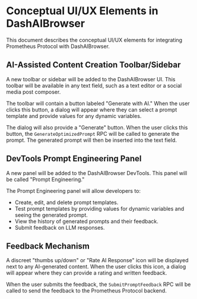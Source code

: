 # Conceptual UI/UX Elements in DashAIBrowser

This document describes the conceptual UI/UX elements for integrating Prometheus Protocol with DashAIBrowser.

## AI-Assisted Content Creation Toolbar/Sidebar

A new toolbar or sidebar will be added to the DashAIBrowser UI. This toolbar will be available in any text field, such as a text editor or a social media post composer.

The toolbar will contain a button labeled "Generate with AI." When the user clicks this button, a dialog will appear where they can select a prompt template and provide values for any dynamic variables.

The dialog will also provide a "Generate" button. When the user clicks this button, the `GenerateOptimizedPrompt` RPC will be called to generate the prompt. The generated prompt will then be inserted into the text field.

## DevTools Prompt Engineering Panel

A new panel will be added to the DashAIBrowser DevTools. This panel will be called "Prompt Engineering."

The Prompt Engineering panel will allow developers to:

*   Create, edit, and delete prompt templates.
*   Test prompt templates by providing values for dynamic variables and seeing the generated prompt.
*   View the history of generated prompts and their feedback.
*   Submit feedback on LLM responses.

## Feedback Mechanism

A discreet "thumbs up/down" or "Rate AI Response" icon will be displayed next to any AI-generated content. When the user clicks this icon, a dialog will appear where they can provide a rating and written feedback.

When the user submits the feedback, the `SubmitPromptFeedback` RPC will be called to send the feedback to the Prometheus Protocol backend.
